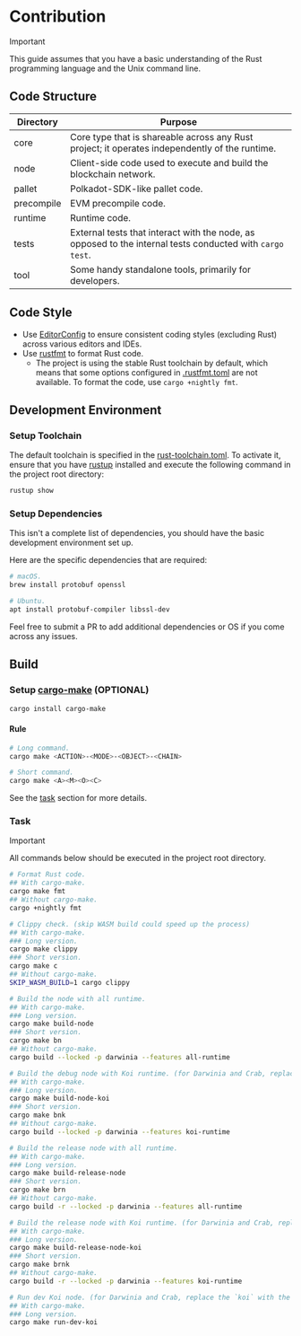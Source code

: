 # Contribution

> [!IMPORTANT]
> This guide assumes that you have a basic understanding of the Rust programming language and the Unix command line.

## Code Structure

| Directory  | Purpose                                                                                                   |
| ---------- | --------------------------------------------------------------------------------------------------------- |
| core       | Core type that is shareable across any Rust project; it operates independently of the runtime.            |
| node       | Client-side code used to execute and build the blockchain network.                                        |
| pallet     | Polkadot-SDK-like pallet code.                                                                            |
| precompile | EVM precompile code.                                                                                      |
| runtime    | Runtime code.                                                                                             |
| tests      | External tests that interact with the node, as opposed to the internal tests conducted with `cargo test`. |
| tool       | Some handy standalone tools, primarily for developers.                                                    |

## Code Style

- Use [EditorConfig](https://editorconfig.org) to ensure consistent coding styles (excluding Rust) across various editors and IDEs.
- Use [rustfmt](https://rust-lang.github.io/rustfmt) to format Rust code.
  - The project is using the stable Rust toolchain by default, which means that some options configured in [.rustfmt.toml](../.rustfmt.toml) are not available. To format the code, use `cargo +nightly fmt`.

## Development Environment

### Setup Toolchain

The default toolchain is specified in the [rust-toolchain.toml](../rust-toolchain.toml). To activate it, ensure that you have [rustup](https://rustup.rs) installed and execute the following command in the project root directory:

```sh
rustup show
```

### Setup Dependencies

This isn't a complete list of dependencies, you should have the basic development environment set up.

Here are the specific dependencies that are required:

```sh
# macOS.
brew install protobuf openssl

# Ubuntu.
apt install protobuf-compiler libssl-dev
```

Feel free to submit a PR to add additional dependencies or OS if you come across any issues.

## Build

### Setup [cargo-make](https://github.com/sagiegurari/cargo-make) (OPTIONAL)

```sh
cargo install cargo-make
```

#### Rule

```sh
# Long command.
cargo make <ACTION>-<MODE>-<OBJECT>-<CHAIN>

# Short command.
cargo make <A><M><O><C>
```

See the [task](#task) section for more details.

### Task

> [!IMPORTANT]
> All commands below should be executed in the project root directory.

```sh
# Format Rust code.
## With cargo-make.
cargo make fmt
## Without cargo-make.
cargo +nightly fmt

# Clippy check. (skip WASM build could speed up the process)
## With cargo-make.
### Long version.
cargo make clippy
### Short version.
cargo make c
## Without cargo-make.
SKIP_WASM_BUILD=1 cargo clippy

# Build the node with all runtime.
## With cargo-make.
### Long version.
cargo make build-node
### Short version.
cargo make bn
## Without cargo-make.
cargo build --locked -p darwinia --features all-runtime

# Build the debug node with Koi runtime. (for Darwinia and Crab, replace the `koi` with the lowercase chain name)
## With cargo-make.
### Long version.
cargo make build-node-koi
### Short version.
cargo make bnk
## Without cargo-make.
cargo build --locked -p darwinia --features koi-runtime

# Build the release node with all runtime.
## With cargo-make.
### Long version.
cargo make build-release-node
### Short version.
cargo make brn
## Without cargo-make.
cargo build -r --locked -p darwinia --features all-runtime

# Build the release node with Koi runtime. (for Darwinia and Crab, replace the `koi` with the lowercase chain name)
## With cargo-make.
### Long version.
cargo make build-release-node-koi
### Short version.
cargo make brnk
## Without cargo-make.
cargo build -r --locked -p darwinia --features koi-runtime

# Run dev Koi node. (for Darwinia and Crab, replace the `koi` with the lowercase chain name)
## With cargo-make.
### Long version.
cargo make run-dev-koi

```
